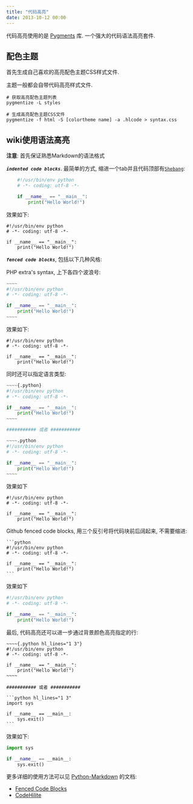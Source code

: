 ```yaml
---
title: "代码高亮"
date: 2013-10-12 00:00
---
```


代码高亮使用的是 [Pygments](http://pygments.org/) 库. 一个强大的代码语法高亮套件.

## 配色主题 ##

首先生成自己喜欢的高亮配色主题CSS样式文件.

主题一般都会自带代码高亮样式文件.

	# 获取高亮配色主题列表
	pygmentize -L styles

	# 生成高亮配色主题CSS文件
	pygmentize -f html -S [colortheme name] -a .hlcode > syntax.css

## wiki使用语法高亮 ##

**注意**: 首先保证熟悉Markdown的语法格式


***`indented code blocks`***. 最简单的方式, 缩进一个tab并且代码顶部有[`Shebang`](https://en.wikipedia.org/wiki/Shebang\_(Unix)):

```python
	#!/usr/bin/env python
	# -*- coding: utf-8 -*-

	if __name__ == "__main__":
		print("Hello World!")
```

效果如下:

	#!/usr/bin/env python
	# -*- coding: utf-8 -*-

	if __name__ == "__main__":
		print("Hello World!")

***`fenced code blocks`***, 包括以下几种风格:

PHP extra's syntax, 上下各四个波浪号:

```python
~~~~
#!/usr/bin/env python
# -*- coding: utf-8 -*-

if __name__ == "__main__":
	print("Hello World!")
~~~~
```

效果如下:

~~~~
#!/usr/bin/env python
# -*- coding: utf-8 -*-

if __name__ == "__main__":
	print("Hello World!")
~~~~

同时还可以指定语言类型:

```python
~~~~{.python}
#!/usr/bin/env python
# -*- coding: utf-8 -*-

if __name__ == "__main__":
	print("Hello World!")
~~~~

########### 或者 ###########

~~~~.python
#!/usr/bin/env python
# -*- coding: utf-8 -*-

if __name__ == "__main__":
	print("Hello World!")
~~~~
```

效果如下

~~~~{.python}
#!/usr/bin/env python
# -*- coding: utf-8 -*-

if __name__ == "__main__":
	print("Hello World!")
~~~~

Github fenced code blocks, 用三个反引号将代码块前后阔起来, 不需要缩进:

	```python
	#!/usr/bin/env python
	# -*- coding: utf-8 -*-

	if __name__ == "__main__":
		print("Hello World!")
	```

效果如下

```python
#!/usr/bin/env python
# -*- coding: utf-8 -*-

if __name__ == "__main__":
	print("Hello World!")
```

最后, 代码高亮还可以进一步通过背景颜色高亮指定的行:

	~~~~{.python hl_lines="1 3"}
	#!/usr/bin/env python
	# -*- coding: utf-8 -*-

	if __name__ == "__main__":
		print("Hello World!")
	~~~~

	########### 或者 ###########

	```python hl_lines="1 3"
	import sys

	if __name__ == __main__:
		sys.exit()
	```

效果如下:

```python hl_lines="1 3"
import sys

if __name__ == __main__:
	sys.exit()
```

更多详细的使用方法可以见 [Python-Markdown](https://pythonhosted.org/Markdown/) 的文档:

* [Fenced Code Blocks](https://pythonhosted.org/Markdown/extensions/fenced_code_blocks.html)
* [CodeHilite](https://pythonhosted.org/Markdown/extensions/code_hilite.html)
